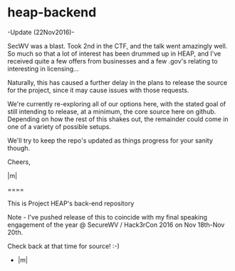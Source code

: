 # heap-backend

-Update (22Nov2016)-

SecWV was a blast.  Took 2nd in the CTF, and the
talk went amazingly well.  So much so that a lot
of interest has been drummed up in HEAP, and 
I've received quite a few offers from businesses
and a few .gov's relating to interesting in 
licensing... 

Naturally, this has caused a further delay in
the plans to release the source for the project,
since it may cause issues with those requests.

We're currently re-exploring all of our options
here, with the stated goal of still intending to
release, at a minimum, the core source here on 
github.  Depending on how the rest of this shakes
out, the remainder could come in one of a variety
of possible setups.

We'll try to keep the repo's updated as things
progress for your sanity though.

Cheers,

|m|


====

This is Project HEAP's back-end repository

Note - I've pushed release of this to coincide with
my final speaking engagement of the year @ 
SecureWV / Hack3rCon 2016 on Nov 18th-Nov 20th.

Check back at that time for source! :-)
- |m|
